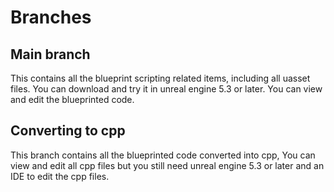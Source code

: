 # Branches

## Main branch
This contains all the blueprint scripting related items, including all uasset files. You can download and try it in unreal engine 5.3 or later. You can view and edit the blueprinted code.

## Converting to cpp
This branch contains all the blueprinted code converted into cpp, You can view and edit all cpp files but you still need unreal engine 5.3 or later and an IDE to edit the cpp files.
